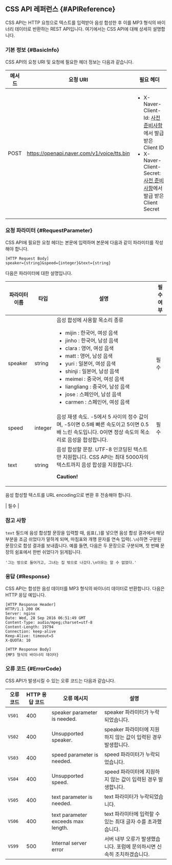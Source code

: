 ## CSS API 레퍼런스 {#APIReference}
CSS API는 HTTP 요청으로 텍스트를 입력받아 음성 합성한 후 이를 MP3 형식의 바이너리 데이터로 반환하는 REST API입니다. 여기에서는 CSS API에 대해 상세히 설명합니다.

### 기본 정보 {#BasicInfo}
CSS API의 요청 URI 및 요청에 필요한 헤더 정보는 다음과 같습니다.

| 메서드   | 요청 URI                        | 필요 헤더                                     |
|--------|--------------------------------|---------------------------------------------|
| POST   | https://openapi.naver.com/v1/voice/tts.bin | <ul><li>X-Naver-Client-Id: <a href="#Preparation">사전 준비사항</a>에서 발급받은 Client ID</li><li>X-Naver-Client-Secret: <a href="#Preparation">사전 준비사항</a>에서 발급 받은 Client Secret</li></ul> |

### 요청 파라미터 {#RequestParameter}
CSS API에 필요한 요청 헤더는 본문에 입력하며 본문에 다음과 같이 파라미터를 작성해야 합니다.

```
[HTTP Request Body]
speaker={string}&speed={integer}&text={string}
```

다음은 파라미터에 대한 설명입니다.

| 파라미터 이름 | 타입     | 설명                                                       | 필수 여부 |
|------------|---------|----------------------------------------------------------|---------|
| speaker    | string  | 음성 합성에 사용할 목소리 종류 <ul><li>mijin : 한국어, 여성 음색</li> <li>jinho : 한국어, 남성 음색</li> <li>clara : 영어, 여성 음색</li> <li>matt : 영어, 남성 음색</li> <li>yuri : 일본어, 여성 음색</li><li>shinji : 일본어, 남성 음색</li><li>meimei : 중국어, 여성 음색</li><li>liangliang : 중국어, 남성 음색</li><li>jose : 스페인어, 남성 음색</li><li>carmen : 스페인어, 여성 음색</li></ul> | 필수 |
| speed      | integer | 음성 재생 속도. -5에서 5 사이의 정수 값이며, -5이면 0.5배 빠른 속도이고 5이면 0.5배 느린 속도입니다. 0이면 정상 속도의 목소리로 음성을 합성합니다.      | 필수 |
| text       | string  | 음성 합성할 문장. UTF-8 인코딩된 텍스트만 지원합니다. CSS API는 최대 5000자의 텍스트까지 음성 합성을 지원합니다. <div class="danger"><p><strong>Caution!</strong></p>
<p>음성 합성할 텍스트를 URL encoding으로 변환 후 전송해야 합니다.</p>
</div>| 필수 |

### 참고 사항
`text` 필드에 음성 합성할 문장을 입력할 때, 쉼표(`,`)를 넣으면 음성 합성 결과에서 해당 부분을 조금 쉬었다가 말하게 되며, 마침표와 개행 문자를 연속 입력(`.\n`)하면 구분된 문장으로 합성 결과를 보내줍니다. 예를 들면, 다음은 두 문장으로 구분되며, 첫 번째 문장의 쉼표에서 한번 쉬었다가 읽게됩니다.

```
'그는 방으로 들어가고, 그녀는 집 밖으로 나갔다.\n이유는 알 수 없었다.'
```


### 응답 {#Response}
CSS API는 합성한 음성 데이터를 MP3 형식의 바이너리 데이터로 반환합니다. 다음은 HTTP 응답 예입니다.
```
[HTTP Response Header]
HTTP/1.1 200 OK
Server: nginx
Date: Wed, 28 Sep 2016 06:51:49 GMT
Content-Type: audio/mpeg;charset=utf-8
Content-Length: 19794
Connection: keep-alive
Keep-Alive: timeout=5
X-QUOTA: 10

[HTTP Response Body]
{MP3 형식의 바이너리 데이터}
```

### 오류 코드 {#ErrorCode}
CSS API가 발생시킬 수 있는 오류 코드는 다음과 같습니다.

| 오류 코드 | HTTP 응답 코드 | 오류 메시지                         | 설명                                                   |
|---------|-------------|-----------------------------------|-------------------------------------------------------|
| `VS01`    | 400         | speaker parameter is needed.      | speaker 파라미터가 누락되었습니다.                           |
| `VS02`    | 400         | Unsupported speaker.              | speaker 파라미터에 지원하지 않는 값이 입력된 경우 발생합니다.      |
| `VS03`    | 400         | speed parameter is needed.        | speed 파라미터가 누락되었습니다.                             |
| `VS04`    | 400         | Unsupported speed.                | speed 파라미터에 지원하지 않는 값이 입력된 경우 발생합니다.        |
| `VS05`    | 400         | text parameter is needed.         | text 파라미터가 누락되었습니다.                              |
| `VS06`    | 400         | text parameter exceeds max length. | text 파라미터에 입력할 수 있는 최대 글자 수를 초과했습니다.                |
| `VS99`    | 500         | Internal server error             | 서버 내부 오류가 발생했습니다. 포럼에 문의하시면 신속히 조치하겠습니다. |
